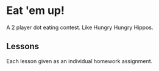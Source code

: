 # Eat 'em up!

A 2 player dot eating contest. Like Hungry Hungry Hippos.

## Lessons

Each lesson given as an individual homework assignment.
